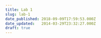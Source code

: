 ```yaml
---
title: Lab 1
slug: lab-1
date_published: 2018-09-09T17:59:53.000Z
date_updated:   2014-03-29T23:32:27.000Z
draft: true
---
```



